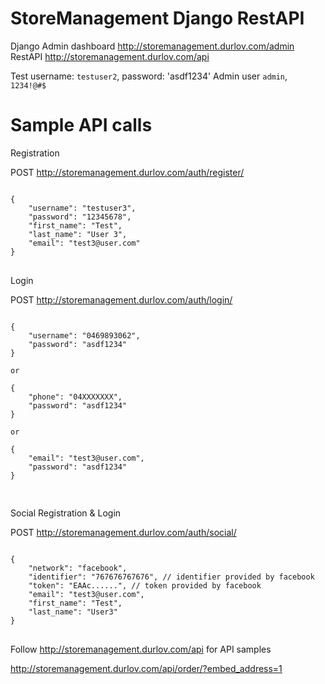 # StoreManagement Django RestAPI

Django Admin dashboard http://storemanagement.durlov.com/admin
RestAPI http://storemanagement.durlov.com/api

Test username: `testuser2`, password: 'asdf1234'
Admin user `admin`, `1234!@#$`


# Sample API calls

Registration

POST http://storemanagement.durlov.com/auth/register/
<pre>
<code>
{
	"username": "testuser3",
	"password": "12345678",
	"first_name": "Test",
	"last_name": "User 3",
	"email": "test3@user.com"
}
</code>
</pre>

Login

POST http://storemanagement.durlov.com/auth/login/
<pre>
<code>
{
	"username": "0469893062",
	"password": "asdf1234"
}

or

{
	"phone": "04XXXXXXX",
	"password": "asdf1234"
}

or 

{
	"email": "test3@user.com",
	"password": "asdf1234"
}

</code>
</pre>

Social Registration & Login

POST http://storemanagement.durlov.com/auth/social/
<pre>
<code>
{
	"network": "facebook",
	"identifier": "767676767676", // identifier provided by facebook
	"token": "EAAc......", // token provided by facebook
	"email": "test3@user.com",
	"first_name": "Test",
	"last_name": "User3"
}
</code>
</pre>

Follow http://storemanagement.durlov.com/api for API samples

http://storemanagement.durlov.com/api/order/?embed_address=1